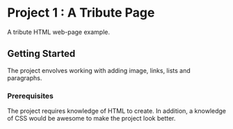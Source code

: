 # Project 1 : A Tribute Page

A tribute HTML web-page example.

## Getting Started

The project envolves working with adding image, links, lists and paragraphs.

### Prerequisites

The project requires knowledge of HTML to create. In addition, a knowledge of CSS would be awesome to make the project look better.